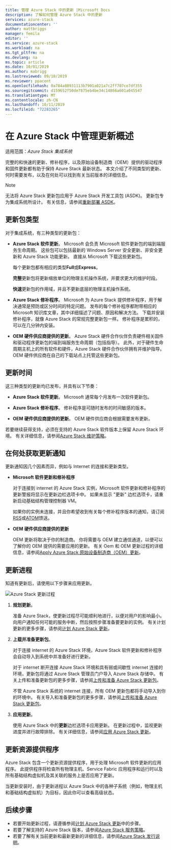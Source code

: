 ```yaml
---
title: 管理 Azure Stack 中的更新 |Microsoft Docs
description: 了解如何管理 Azure Stack 中的更新
services: azure-stack
documentationcenter: ''
author: mattbriggs
manager: femila
editor: ''
ms.service: azure-stack
ms.workload: na
ms.tgt_pltfrm: na
ms.devlang: na
ms.topic: article
ms.date: 10/01/2019
ms.author: mabrigg
ms.lastreviewed: 09/10/2019
ms.reviewer: ppacent
ms.openlocfilehash: 0a784a80931113b7901a021a7c2ff707ce7df355
ms.sourcegitcommit: d159652f50de7875eb4be34c14866a601a045547
ms.translationtype: MT
ms.contentlocale: zh-CN
ms.lasthandoff: 10/11/2019
ms.locfileid: "72283265"
---
```

# <a name="manage-updates-in-azure-stack-overview"></a>在 Azure Stack 中管理更新概述

适用范围：*Azure Stack 集成系统*

完整的和快速的更新、修补程序，以及原始设备制造商（OEM）提供的驱动程序和固件更新都有助于保持 Azure Stack 最新状态。 本文介绍了不同类型的更新、何时需要发布，以及在何处可以找到有关当前版本的详细信息。

> [!Note]  
> 无法将 Azure Stack 更新包应用于 Azure Stack 开发工具包 (ASDK)。 更新包专为集成系统所设计。 有关信息，请参阅[重新部署 ASDK](https://docs.microsoft.com/azure-stack/asdk/asdk-redeploy)。

## <a name="update-package-types"></a>更新包类型

对于集成系统，有三种类型的更新包：

-   **Azure Stack 软件更新**。 Microsoft 会负责 Microsoft 软件更新包的端到端服务生命周期。 这些包可以包括最新的 Windows Server 安全更新、非安全更新和 Azure Stack 功能更新。 直接从 Microsoft 下载这些更新包。

    每个更新包都有相应的类型**Full**或**Express**。 
 
    **完整**更新包将更新缩放单位的物理主机操作系统，并要求更大的维护时段。 

    **快速**更新包的作用域，并且不更新底层的物理主机操作系统。

-   **Azure Stack 修补程序**。 Microsoft 为 Azure Stack 提供修补程序，用于解决通常是预防或区分时间的特定问题。 发布的每个修补程序都附带相应的 Microsoft 知识库文章，其中详细描述了问题、原因和解决方法。 下载并安装修补程序，就像 Azure Stack 的常规完整更新包一样。 修补程序是累积的，可以在几分钟内安装。

-   **OEM 硬件供应商提供的更新**。 Azure Stack 硬件合作伙伴负责硬件相关固件和驱动程序更新包的端到端服务生命周期（包括指导）。 此外，对于硬件生命周期主机上的所有软件和硬件，Azure Stack 硬件合作伙伴拥有并维护指导。 OEM 硬件供应商在自己的下载站点上托管这些更新包。

## <a name="when-to-update"></a>更新时间

这三种类型的更新均已发布，并具有以下节奏：

-   **Azure Stack 软件更新**。 Microsoft 通常每个月发布一次软件更新包。

-   **Azure Stack 修补程序**。 修补程序是可随时发布的时间敏感的版本。

-   **OEM 硬件供应商提供的更新**。 OEM 硬件供应商会根据需要发布更新。

若要继续获得支持，必须在支持的 Azure Stack 软件版本上保留 Azure Stack 环境。 有关详细信息，请参阅[Azure Stack 维护策略](azure-stack-update-servicing-policy.md)。

## <a name="where-to-get-notice-of-an-update"></a>在何处获取更新通知

更新通知因几个因素而异，例如与 Internet 的连接和更新类型。

- **Microsoft 软件更新和修补程序** 

    对于连接到 internet 的 Azure Stack 实例，Microsoft 软件更新和修补程序的更新警报将显示在更新边栏选项卡中。 如果未显示 "更新" 边栏选项卡，请重新启动基础结构管理控制器 VM。

    如果你的实例未连接，并且你希望收到有关每个修补程序版本的通知，请订阅[RSS](https://support.microsoft.com/app/content/api/content/feeds/sap/en-us/32d322a8-acae-202d-e9a9-7371dccf381b/rss)或[ATOM](https://support.microsoft.com/app/content/api/content/feeds/sap/en-us/32d322a8-acae-202d-e9a9-7371dccf381b/atom)馈送。

- **OEM 硬件供应商提供的更新**

    OEM 更新将取决于你的制造商。 你将需要与 OEM 建立通信通道，以便可以了解你的 OEM 提供的需要应用的更新。 有关 Oem 和 OEM 更新过程的详细信息，请参阅[Apply Azure Stack 原始设备制造商（OEM）更新](azure-stack-update-oem.md)。

## <a name="update-processes"></a>更新进程

知道有更新后，请使用以下步骤来应用更新。

![Azure Stack 更新过程](./media/azure-stack-updates/azure-stack-update-process.png)

1. **规划更新**。

    准备 Azure Stack，使更新过程尽可能顺利地进行，以便对用户的影响最小。 向用户通知任何可能的服务中断，然后按照步骤准备要更新的实例。 有关计划更新的更多步骤，请参阅[计划 Azure Stack 更新](azure-stack-update-plan.md)。

2. **上载并准备更新包**。

    对于连接 internet 的 Azure Stack 环境，Azure Stack 软件更新和修补程序会自动导入到系统中并准备好进行更新。

    对于 internet 断开连接 Azure Stack 环境和具有弱或间歇性 internet 连接的环境，更新包将通过 Azure Stack 管理员门户导入 Azure Stack 存储中。 有关上传和准备更新包的更多步骤，请参阅[上传和准备 Azure Stack 更新包](azure-stack-update-prepare-package.md)。

    不管 Azure Stack 系统的 internet 连接，所有 OEM 更新包都将手动导入到你的环境中。 有关导入和准备更新包的更多步骤，请参阅[上传和准备 Azure Stack 更新包](azure-stack-update-prepare-package.md)。

3. **应用更新**。

    使用 Azure Stack 中的**更新**边栏选项卡应用更新。 在更新过程中，监视更新进度并进行故障排除。 有关详细信息，请参阅[应用 Azure Stack 更新](azure-stack-apply-updates.md)。

## <a name="the-update-resource-provider"></a>更新资源提供程序

Azure Stack 包含一个更新资源提供程序，用于处理 Microsoft 软件更新的应用程序。 此提供程序将检查所有物理主机、Service Fabric 应用程序和运行时以及所有基础结构虚拟机及其关联的服务上是否应用了更新。

当更新安装时，由于更新进程以 Azure Stack 中的各种子系统（例如，物理主机和基础结构虚拟机）为目标，因此你可以查看高级状态。

## <a name="next-steps"></a>后续步骤

- 若要开始更新过程，请遵循参阅[计划 Azure Stack 更新](azure-stack-update-plan.md)中的步骤。
- 若要了解支持的 Azure Stack 版本，请参阅[Azure Stack 服务策略](azure-stack-servicing-policy.md)。  
- 若要了解有关当前更新和最新更新的详细信息，请参阅[Azure Stack 发行说明](release-notes.md)。
